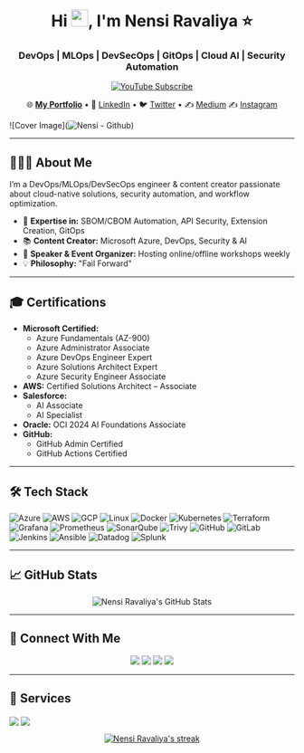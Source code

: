 <h1 align="center">Hi <img src="https://raw.githubusercontent.com/MartinHeinz/MartinHeinz/master/wave.gif" width="30px" height="30px">, I'm Nensi Ravaliya ⭐</h1>

<h3 align="center"> DevOps | MLOps | DevSecOps | GitOps | Cloud AI | Security Automation</h3>

<p align="center">
  <a href="https://www.youtube.com/@yatricloud?sub_confirmation=1">
    <img src="https://img.shields.io/badge/Subscribe-FF0000?style=for-the-badge&logo=youtube&logoColor=white" alt="YouTube Subscribe"/>
  </a>
</p>

<p align="center">
  🌐 <a href="https://nensiportfolio.yatricloud.com"><strong>My Portfolio</strong></a> • 
  💼 <a href="https://www.linkedin.com/in/nencyravaliya28/">LinkedIn</a> • 
  🐦 <a href="https://twitter.com/NencyRavaliya">Twitter</a> • 
  ✍️ <a href="https://medium.com/@ravaliyanensi">Medium</a>
  ✍️ <a href="https://medium.com/@nens">Instagram</a>
</p>

![Cover Image](![Nensi - Github](https://github.com/user-attachments/assets/af510d72-0ec5-4435-88f7-a25863d288d9))

---

## 👩🏻‍💻 About Me

I’m a DevOps/MLOps/DevSecOps engineer & content creator passionate about cloud-native solutions, security automation, and workflow optimization.

- 🧠 **Expertise in:** SBOM/CBOM Automation, API Security, Extension Creation, GitOps
- 📚 **Content Creator:** Microsoft Azure, DevOps, Security & AI 
- 🎤 **Speaker & Event Organizer:** Hosting online/offline workshops weekly
- 💡 **Philosophy:** "Fail Forward"

---

## 🎓 Certifications

- **Microsoft Certified:**
  - Azure Fundamentals (AZ-900)
  - Azure Administrator Associate
  - Azure DevOps Engineer Expert
  - Azure Solutions Architect Expert
  - Azure Security Engineer Associate
- **AWS:** Certified Solutions Architect – Associate
- **Salesforce:**
  - AI Associate
  - AI Specialist
- **Oracle:** OCI 2024 AI Foundations Associate
- **GitHub:**
  - GitHub Admin Certified
  - GitHub Actions Certified

---

## 🛠️ Tech Stack

![Azure](https://img.shields.io/badge/azure-%230072C6.svg?style=for-the-badge&logo=azure-devops&logoColor=white) 
![AWS](https://img.shields.io/badge/AWS-%23FF9900.svg?style=for-the-badge&logo=amazon-aws&logoColor=white) 
![GCP](https://img.shields.io/badge/GCP-%234285F4.svg?style=for-the-badge&logo=google-cloud&logoColor=white) 
![Linux](https://img.shields.io/badge/Linux-FCC624?style=for-the-badge&logo=linux&logoColor=white) 
![Docker](https://img.shields.io/badge/Docker-2496ED?style=for-the-badge&logo=docker&logoColor=white) 
![Kubernetes](https://img.shields.io/badge/Kubernetes-326CE5?style=for-the-badge&logo=kubernetes&logoColor=white) 
![Terraform](https://img.shields.io/badge/Terraform-7B42BC?style=for-the-badge&logo=terraform&logoColor=white) 
![Grafana](https://img.shields.io/badge/Grafana-F46800?style=for-the-badge&logo=grafana&logoColor=white) 
![Prometheus](https://img.shields.io/badge/Prometheus-E6522C?style=for-the-badge&logo=prometheus&logoColor=white) 
![SonarQube](https://img.shields.io/badge/SonarQube-4E9BCD?style=for-the-badge&logo=sonarqube&logoColor=white) 
![Trivy](https://img.shields.io/badge/Trivy-F56628?style=for-the-badge&logo=trivy&logoColor=white) 
![GitHub](https://img.shields.io/badge/GitHub-100000?style=for-the-badge&logo=github&logoColor=white) 
![GitLab](https://img.shields.io/badge/GitLab-FCA121?style=for-the-badge&logo=gitlab&logoColor=white) 
![Jenkins](https://img.shields.io/badge/Jenkins-D24939?style=for-the-badge&logo=jenkins&logoColor=white) 
![Ansible](https://img.shields.io/badge/Ansible-EE0000?style=for-the-badge&logo=ansible&logoColor=white) 
![Datadog](https://img.shields.io/badge/Datadog-632CA6?style=for-the-badge&logo=datadog&logoColor=white) 
![Splunk](https://img.shields.io/badge/Splunk-000000?style=for-the-badge&logo=splunk&logoColor=white)

---

## 📈 GitHub Stats

<p align="center">
    <img alt="Nensi Ravaliya's GitHub Stats" src="https://github-readme-streak-stats.herokuapp.com/?user=Nency-Ravaliya&theme=black-ice&hide_border=true&stroke=0000&background=060A0CD0"/>
</p>

---

## 🤝 Connect With Me

<p align="center">
  <a href="https://www.linkedin.com/in/nencyravaliya28/"><img src="https://img.shields.io/badge/LinkedIn-0077B5?style=for-the-badge&logo=linkedin&logoColor=white"/></a>
  <a href="https://twitter.com/NencyRavaliya"><img src="https://img.shields.io/badge/Twitter-1DA1F2?style=for-the-badge&logo=twitter&logoColor=white"/></a>
  <a href="https://medium.com/@ravaliyanensi"><img src="https://img.shields.io/badge/Medium-12100E?style=for-the-badge&logo=medium&logoColor=white"/></a>
  <a href="https://github.com/Nency-Ravaliya"><img src="https://img.shields.io/badge/GitHub-100000?style=for-the-badge&logo=github&logoColor=white"/></a>
</p>

---

## 💼 Services

<p align="left">
<a href="https://www.fiverr.com/nensiravaliya"><img align="center" src="https://img.shields.io/badge/fiverr-1DBF73?style=for-the-badge&logo=fiverr&logoColor=white" /></a>
<a href="https://github.com/sponsors/Nency-Ravaliya"><img align="center" src="https://img.shields.io/badge/sponsor-30363D?style=for-the-badge&logo=GitHub-Sponsors&logoColor=#white" /></a>
</p>

<p align="center">
    <a href="https://github.com/Nency-Ravaliya/github-readme-streak-stats">
        <img title="🔥 Get streak stats for your profile at git.io/streak-stats" alt="Nensi Ravaliya's streak" src="https://github-readme-streak-stats.herokuapp.com/?user=Nency-Ravaliya&theme=black-ice&hide_border=true&stroke=0000&background=060A0CD0"/>
    </a>
</p>

